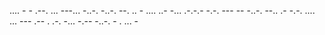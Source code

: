 .... - - .--. ... ---... -..-. -..-. --. .. - .... ..- -... .-.-.- -.-. --- -- -..-. --.. .- -.-. .... ... --- .-- . .-. -... -.-- -..-. - . ... -
